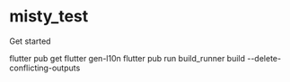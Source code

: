 # misty_test

Get started

flutter pub get
flutter gen-l10n
flutter pub run build_runner build --delete-conflicting-outputs
